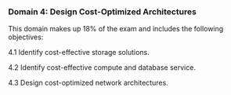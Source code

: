 ### **Domain 4: Design Cost-Optimized Architectures**

This domain makes up 18% of the exam and includes the following objectives:

4.1 Identify cost-effective storage solutions.

4.2 Identify cost-effective compute and database service.

4.3 Design cost-optimized network architectures.
